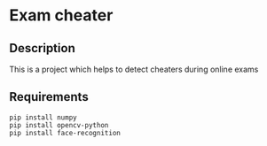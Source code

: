 # Exam cheater
## Description
This is a project which helps to detect cheaters during online exams
## Requirements
```
pip install numpy
pip install opencv-python
pip install face-recognition
```
